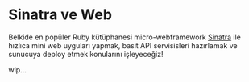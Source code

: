 # Sinatra ve Web

Belkide en popüler Ruby kütüphanesi micro-webframework [Sinatra](http://sinatrarb.com) ile hızlıca mini web uyguları yapmak, basit API servisisleri hazırlamak ve sunucuya deploy etmek konularını işleyeceğiz!

wip...